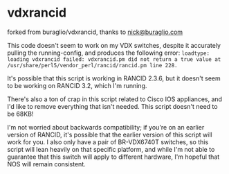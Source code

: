 # vdxrancid
forked from buraglio/vdxrancid, thanks to nick@buraglio.com

This code doesn't seem to work on my VDX switches, despite it accurately pulling the running-config, and produces the following error:
`loadtype: loading vdxrancid failed: vdxrancid.pm did not return a true value at /usr/share/perl5/vendor_perl/rancid/rancid.pm line 228.`

It's possible that this script is working in RANCID 2.3.6, but it doesn't seem to be working on RANCID 3.2, which I'm running.

There's also a ton of crap in this script related to Cisco IOS appliances, and I'd like to remove everything that isn't needed. This script doesn't need to be 68KB!

I'm not worried about backwards compatibility; if you're on an earlier version of RANCID, it's possible that the earlier version of this script will work for you. I also only have a pair of BR-VDX6740T switches, so this script will lean heavily on that specific platform, and while I'm not able to guarantee that this switch will apply to different hardware, I'm hopeful that NOS will remain consistent.
